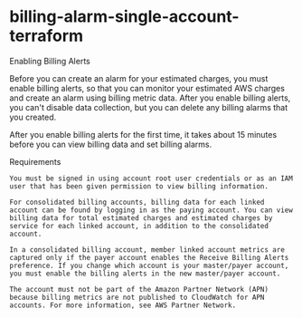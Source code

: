 # billing-alarm-single-account-terraform

Enabling Billing Alerts

Before you can create an alarm for your estimated charges, you must enable billing alerts, so that you can monitor your estimated AWS charges and create an alarm using billing metric data. After you enable billing alerts, you can't disable data collection, but you can delete any billing alarms that you created.

After you enable billing alerts for the first time, it takes about 15 minutes before you can view billing data and set billing alarms.

Requirements

    You must be signed in using account root user credentials or as an IAM user that has been given permission to view billing information.

    For consolidated billing accounts, billing data for each linked account can be found by logging in as the paying account. You can view billing data for total estimated charges and estimated charges by service for each linked account, in addition to the consolidated account.

    In a consolidated billing account, member linked account metrics are captured only if the payer account enables the Receive Billing Alerts preference. If you change which account is your master/payer account, you must enable the billing alerts in the new master/payer account.

    The account must not be part of the Amazon Partner Network (APN) because billing metrics are not published to CloudWatch for APN accounts. For more information, see AWS Partner Network.
